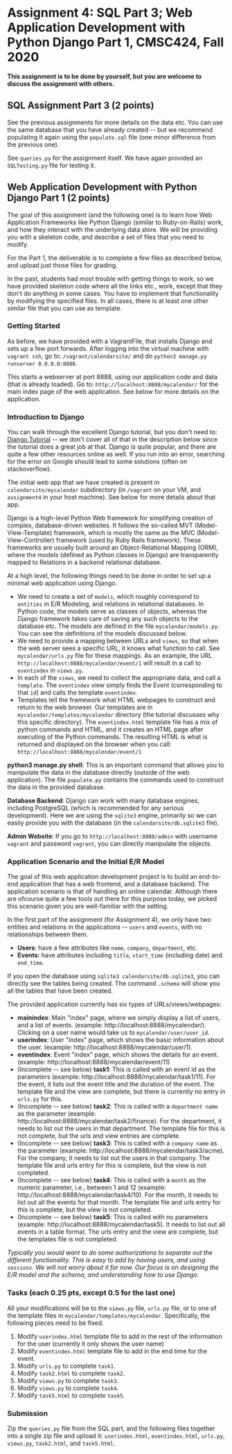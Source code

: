 # Assignment 4: SQL Part 3; Web Application Development with Python Django Part 1, CMSC424, Fall 2020

**This assignment is to be done by yourself, but you are welcome to discuss the assignment with others.**


## SQL Assignment Part 3 (2 points)

See the previous assignments for more details on the data etc. You can use the same database that you have already created -- but we recommend populating it again using the `populate.sql` file (one minor difference from the previous one).


See `queries.py` for the assignment itself. We have again provided an `SQLTesting.py` file for testing it.


## Web Application Development with Python Django Part 1 (2 points)

The goal of this assignment (and the following one) is to learn how Web Application Frameworks like Python Django (similar to Ruby-on-Rails) work, and
how they interact with the underlying data store. We will be providing you with a skeleton code, and describe a set of files that you need to modify. 

For the Part 1, the deliverable is to complete a few files as described below, and upload just those files for grading. 

In the past, students had most trouble with getting things to work, so we have provided skeleton code where all the links etc., work, except that they don't do anything in some cases. You have to implement that functionality by modifying the specified files. In all cases, there is at least one other similar file that you can use as template. 

### Getting Started
As before, we have provided with a VagrantFile, that installs Django and sets up a few port forwards. 
After logging into the virtual machine with `vagrant ssh`, go to: `/vagrant/calendarsite/` and do `python3 manage.py runserver 0.0.0.0:8888`.

This starts a webserver at port 8888, using our application code and data (that is already loaded). Go to: `http://localhost:8888/mycalendar/` for 
the main index page of the web application. See below for more details on the application.

### Introduction to Django
You can walk through the excellent Django tutorial, but you don't need to: [Django Tutorial](https://docs.djangoproject.com/en/3.0/intro/tutorial01/) -- we don't cover all of that in the description below since the tutorial does a great job at that. Django is quite popular, and there are quite a few other resources online as well. If you run into an error, searching for the error on Google should lead to some solutions (often on stackoverflow).

The initial web app that we have created is present in `calendarsite/mycalendar` subdirectory (in `/vagrant` on your VM, and `assignment4` in your host machine).
See below for more details about that app.

Django is a high-level Python Web framework for simplifying creation of complex, database-driven websites. It follows the so-called MVT (Model-View-Template) framework, which is mostly the same as the MVC (Model-View-Controller) framework (used by Ruby Rails framework). These frameworks are usually built around an Object-Relational Mapping (ORM), where the models (defined as Python classes in Django) are transparently mapped to Relations in a backend relational database. 

At a high level, the following things need to be done in order to set up a minimal web application using Django.
* We need to create a set of `models`, which roughly correspond to `entities` in E/R Modeling, and relations in relational databases. In Python code, the models serve as classes of objects, whereas the Django framework takes care of saving any such objects to the database etc. The models are defined in the file `mycalendar/models.py`. You can see the definitions of the models discussed below.
* We need to provide a mapping between URLs and `views`, so that when the web server sees a specific URL, it knows what function to call. See `mycalendar/urls.py` file for these mappings. As an example, the URL `http://localhost:8888/mycalendar/event/1` will result in a call to `eventindex` in `views.py`.
* In each of the `views`, we need to collect the appropriate data, and call a `template`. The `eventindex` view simply finds the Event (corresponding to that `id`) and calls the template `eventindex`.
* Templates tell the framework what HTML webpages to construct and return to the web browser. Our templates are in `mycalendar/templates/mycalendar` directory (the tutorial discusses why this specific directory). The `eventindex.html` template file has a mix of python commands and HTML, and it creates an HTML page after executing of the Python commands. The resulting HTML is what is returned and displayed on the browser when you call: `http://localhost:8888/mycalendar/event/1`

**python3 manage.py shell**: This is an important command that allows you to manipulate the data in the database directly (outside of the web application). The file `populate.py` contains the commands used to construct the data in the provided database.

**Database Backend**: Django can work with many database engines, including PostgreSQL (which is recommended for any serious development). Here we are using the `sqlite3` engine, primarily so we can easily provide you with the database (in the `calendarsite/db.sqlite3` file).

**Admin Website**: If you go to `http://localhost:8888/admin` with username `vagrant` and password `vagrant`, you can directly manipulate the objects.

### Application Scenario and the Initial E/R Model
The goal of this web application development project is to build an end-to-end application that has a web frontend, and a database backend.  The application scenario is that of handling an online calendar. Although there are ofcourse quite a few tools out there for this purpose today, we picked this scenario given you are well-familiar with the setting.


In the first part of the assignment (for Assignment 4), we only have two entities and relations in the applications -- `users` and `events`, with no relationships between them.
- **Users**: have a few attributes like `name`, `company`, `department`, etc.
- **Events:**  have attributes including `title`, `start_time` (including date) and `end_time`.

If you open the database using `sqlite3 calendarsite/db.sqlite3`, you can directly see the tables being created. The command `.schema` will show you all the tables that have been created.

The provided application currently has six types of URLs/views/webpages: 
- **mainindex**: Main "index" page, where we simply display a list of users, and a list of events. (example: http://localhost:8888/mycalendar/). Clicking on a user name would take us to `mycalendar/user/user_id`.
- **userindex**: User "index" page, which shows the basic information about the user. (example: http://localhost:8888/mycalendar/user/1). 
- **eventindex**: Event "index" page, which shows the details for an event. (example: http://localhost:8888/mycalendar/event/11)
- (Incomplete -- see below) **task1**: This is called with an event id as the parameters (example: http://localhost:8888/mycalendar/task1/11). For the event, it lists out the event title and the duration of the event. The template file and the view are complete, but there
is currently no entry in `urls.py` for this.
- (Incomplete -- see below) **task2**: This is called with a `department name` as the parameter (example: http://localhost:8888/mycalendar/task2/finance). For the department, it needs to list out the users in that department. The template file for this is not complete, but
the urls and view entries are complete.
- (Incomplete -- see below) **task3**: This is called with a `company name` as the parameter (example: http://localhost:8888/mycalendar/task3/acme). For the company, it needs to list out the users in that company. The template file and urls entry for this is complete, but the view is not completed.
- (Incomplete -- see below) **task4**: This is called with a `month` as the numeric parameter, i.e., between 1 and 12 (example: http://localhost:8888/mycalendar/task4/10). For the month, it needs to list out all the events for that month. The template file and urls entry for this is complete, but the view is not completed.
- (Incomplete -- see below) **task5**: This is called with no parameters (example: http://localhost:8888/mycalendar/task5). It needs to list out all events in a table format. The urls entry and the view are complete, but the templates file is not completed.

*Typically you would want to do some authorizations to separate out the different functionality. This is easy to add by having users, and using `sessions`. We will not worry about it for now. Our focus is on designing the E/R model and the schema, and understanding how to use Django.*

### Tasks (each 0.25 pts, except 0.5 for the last one)

All your modifications will be to the `views.py` file, `urls.py` file, or to one of the template files in `mycalendar/templates/mycalendar`. Specifically, the following
pieces need to be fixed. 


1. Modify `userindex.html` template file to add in the rest of the information for the user (currently it only shows the user name)
1. Modify `eventindex.html` template file to add in the end time for the event.
1. Modify `urls.py` to complete `task1`.
1. Modify `task2.html` to complete `task2`.
1. Modify `views.py` to complete `task3`.
1. Modify `views.py` to complete `task4`.
1. Modify `task5.html` to complete `task5`.


### Submission
Zip the `queries.py` file from the SQL part, and the following files together into a single zip file and upload it: `userindex.html`, `eventindex.html`, `urls.py`, `views.py`, `task2.html`, and `task5.html`.
